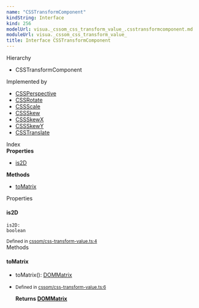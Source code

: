 ```yaml
---
name: "CSSTransformComponent"
kindString: Interface
kind: 256
modelUrl: visua._cssom_css_transform_value_.csstransformcomponent.md
moduleUrl: visua._cssom_css_transform_value_
title: Interface CSSTransformComponent
---
```



<section class="pt-2 tsd-panel tsd-hierarchy">
<div class="lead">Hierarchy</div>
<ul class="pl-3 tsd-hierarchy list-style-initial">
<li>
<span class="target">CSSTransformComponent</span>

</li>
</ul>

</section>


<section class="pt-2 tsd-panel">
<div class="lead">Implemented by</div>
<ul class="pl-3 tsd-hierarchy">
<li><a href=".visua._cssom_css_perspective_.cssperspective/" class="tsd-signature-type">CSSPerspective</a></li>
<li><a href=".visua._cssom_css_rotate_.cssrotate/" class="tsd-signature-type">CSSRotate</a></li>
<li><a href=".visua._cssom_css_scale_.cssscale/" class="tsd-signature-type">CSSScale</a></li>
<li><a href=".visua._cssom_css_skew_.cssskew/" class="tsd-signature-type">CSSSkew</a></li>
<li><a href=".visua._cssom_css_skew_x_.cssskewx/" class="tsd-signature-type">CSSSkewX</a></li>
<li><a href=".visua._cssom_css_skew_y_.cssskewy/" class="tsd-signature-type">CSSSkewY</a></li>
<li><a href=".visua._cssom_css_translate_.csstranslate/" class="tsd-signature-type">CSSTranslate</a></li>
</ul>
</section>



<section >
<div class="lead pb-2">Index</div>
<section class="tsd-panel tsd-index-panel">
<div class="tsd-index-content">
<section class="tsd-index-section ">
<strong>Properties</strong>
<ul>
<li class=""><a href=".visua._cssom_css_transform_value_.csstransformcomponent/#is2d" class="tsd-kind-icon">is2D</a></li>
</ul>
</section>
<section class="tsd-index-section ">
<strong>Methods</strong>
<ul>
<li class=""><a href=".visua._cssom_css_transform_value_.csstransformcomponent/#tomatrix" class="tsd-kind-icon">to<wbr>Matrix</a></li>
</ul>
</section>
</div>
</section>
</section>
<section>
<div class="lead">Properties</div>
<section class="pb-4 pt-2 ">
<div class="d-flex flex-row">

<h4 id="is2d">is2D</h4>
</div>

<code class="tsd-signature tsd-kind-icon">is2D<span class="tsd-signature-symbol">:</span> <span class="tsd-signature-type">boolean</span></code>

<aside class="tsd-sources pb-2">
<div class="d-flex flex-column">
<small class="text-muted">Defined in <a href="https://github.com/umbopepato/visua/blob/dbefde1/src/cssom/css-transform-value.ts#L4">cssom/css-transform-value.ts:4</a></small>
</div>
</aside>




</section>
</section>
<section>
<div class="lead">Methods</div>
<section class="pb-4 pt-2 ">
<div class="d-flex flex-row">

<h4 id="tomatrix">to<wbr>Matrix</h4>
</div>

<ul class="tsd-signatures ">
<li class="tsd-signature tsd-kind-icon">to<wbr>Matrix<span class="tsd-signature-symbol">(</span><span class="tsd-signature-symbol">)</span><span class="tsd-signature-symbol">: </span><a href=".visua._cssom_dom_matrix_.dommatrix/" class="tsd-signature-type">DOMMatrix</a></li>
</ul>

<ul class="tsd-descriptions">
<li class="tsd-description">
<aside class="tsd-sources pb-2">
<div class="d-flex flex-column">
<small class="text-muted">Defined in <a href="https://github.com/umbopepato/visua/blob/dbefde1/src/cssom/css-transform-value.ts#L6">cssom/css-transform-value.ts:6</a></small>
</div>
</aside>



<strong>Returns <a href=".visua._cssom_dom_matrix_.dommatrix/" class="tsd-signature-type">DOMMatrix</a></strong>


</li>
</ul>

</section>
</section>
